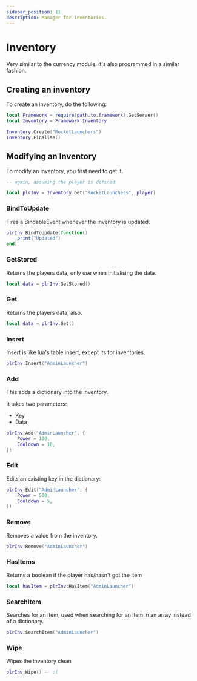```yaml
---
sidebar_position: 11
description: Manager for inventories.
---
```


# Inventory
Very similar to the currency module, it's also programmed in a similar fashion.

## Creating an inventory
To create an inventory, do the following:
```lua
local Framework = require(path.to.framework).GetServer()
local Inventory = Framework.Inventory

Inventory.Create("RocketLaunchers")
Inventory.Finalise()
```

## Modifying an Inventory
To modify an inventory, you first need to get it.

```lua
-- again, assuming the player is defined.

local plrInv = Inventory.Get("RocketLaunchers", player)
```

### BindToUpdate
Fires a BindableEvent whenever the inventory is updated.

```lua
plrInv:BindToUpdate(function()
    print("Updated")
end)
```

### GetStored
Returns the players data, only use when initialising the data.
```lua
local data = plrInv:GetStored()
```

### Get
Returns the players data, also.
```lua
local data = plrInv:Get()
```

### Insert
Insert is like lua's table.insert, except its for inventories.

```lua
plrInv:Insert("AdminLauncher")
```

### Add
This adds a dictionary into the inventory.

It takes two parameters:
- Key
- Data

```lua
plrInv:Add("AdminLauncher", {
    Power = 100,
    Cooldown = 10,
})
```

### Edit
Edits an existing key in the dictionary:

```lua
plrInv:Edit("AdminLauncher", {
    Power = 500,
    Cooldown = 5,
})
```

### Remove
Removes a value from the inventory.

```lua
plrInv:Remove("AdminLauncher")
```

### HasItems
Returns a boolean if the player has/hasn't got the item

```lua
local hasItem = plrInv:HasItem("AdminLauncher")
```

### SearchItem
Searches for an item, used when searching for an item in an array instead of a dictionary.

```lua
plrInv:SearchItem("AdminLauncher")
```

### Wipe
Wipes the inventory clean

```lua
plrInv:Wipe() -- :(
```